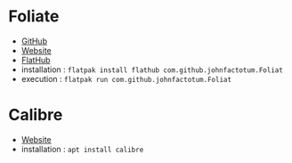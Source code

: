 # Foliate 
* [GitHub](https://github.com/johnfactotum/foliate) 
* [Website](https://johnfactotum.github.io/foliate/) 
* [FlatHub](https://flathub.org/apps/details/com.github.johnfactotum.Foliate) 
* installation : `flatpak install flathub com.github.johnfactotum.Foliat`
* execution : `flatpak run com.github.johnfactotum.Foliat`
# Calibre 
* [Website](https://calibre-ebook.com) 
* installation : `apt install calibre`
